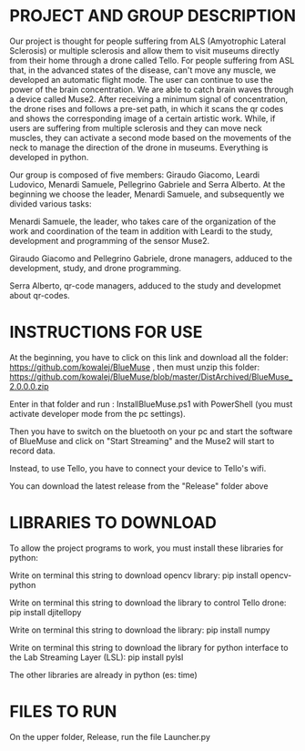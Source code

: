 # PROJECT AND GROUP DESCRIPTION
Our project is thought for people suffering from ALS (Amyotrophic Lateral Sclerosis) or multiple sclerosis and allow them to visit museums directly from their home through a drone called Tello. For people suffering from ASL that, in the advanced states of the disease, can't move any muscle, we developed an automatic flight mode. The user can continue to use the power of the brain concentration. We are able to catch brain waves through a device called Muse2. After receiving a minimum signal of concentration, the drone rises and follows a pre-set path, in which it scans the qr codes and shows the corresponding image of a certain artistic work. While, if users are suffering from multiple sclerosis and they can move neck muscles, they can activate a second mode based on the movements of the neck to manage the direction of the drone in museums. Everything is developed in python.

Our group is composed of five members: Giraudo Giacomo, Leardi Ludovico, Menardi Samuele, Pellegrino Gabriele and Serra Alberto. At the beginning we choose the leader, Menardi Samuele, and subsequently we divided various tasks:

Menardi Samuele, the leader, who takes care of the organization of the work and coordination of the team in addition with Leardi to the study, development and programming of the sensor Muse2.

Giraudo Giacomo and Pellegrino Gabriele, drone managers, adduced to the development, study, and drone programming.

Serra Alberto, qr-code managers, adduced to the study and developmet about qr-codes.

# INSTRUCTIONS FOR USE
At the beginning, you have to click on this link and download all the folder: https://github.com/kowalej/BlueMuse , then must unzip this folder: https://github.com/kowalej/BlueMuse/blob/master/DistArchived/BlueMuse_2.0.0.0.zip

Enter in that folder and run : InstallBlueMuse.ps1 with PowerShell (you must activate developer mode from the pc settings).

Then you have to switch on the bluetooth on your pc and start the software of BlueMuse and click on "Start Streaming" and the Muse2 will start to record data.

Instead, to use Tello, you have to connect your device to Tello's wifi.

You can download the latest release from the "Release" folder above


# LIBRARIES TO DOWNLOAD
To allow the project programs to work, you must install these libraries for python:

Write on terminal this string to download opencv library: pip install opencv-python

Write on terminal this string to download the library to control Tello drone: pip install djitellopy

Write on terminal this string to download the library: pip install numpy

Write on terminal this string to download the library for python interface to the Lab Streaming Layer (LSL): pip install pylsl

The other libraries are already in python (es: time)


# FILES TO RUN
On the upper folder, Release, run the file Launcher.py
